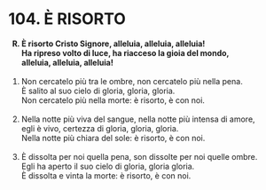 # 104. È RISORTO

<ol>
	<b><li type="A" value="18">È risorto Cristo Signore, alleluia, alleluia, alleluia!<br>
		Ha ripreso volto di luce, ha riacceso la gioia del mondo,<br>
		alleluia, alleluia, alleluia!</li></b><br>
	<li value="1">Non cercatelo più tra le ombre, non cercatelo più nella pena.<br>
		È salito al suo cielo di gloria, gloria, gloria.<br>
		Non cercatelo più nella morte: è risorto, è con noi.</li><br>
	<li>Nella notte più viva del sangue, nella notte più intensa di amore,<br>
		egli è vivo, certezza di gloria, gloria, gloria.<br>
		Nella notte più chiara del sole: è risorto, è con noi.</li><br>
	<li>È dissolta per noi quella pena, son dissolte per noi quelle ombre.<br>
		Egli ha aperto il suo cielo di gloria, gloria gloria.<br>
		È dissolta e vinta la morte: è risorto, è con noi.</li>
</ol>

